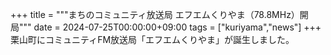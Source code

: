 +++
title = """まちのコミュニティ放送局 エフエムくりやま（78.8MHz）開局"""
date = 2024-07-25T00:00:00+09:00
tags = ["kuriyama","news"]
+++
栗山町にコミュニティFM放送局「エフエムくりやま」が誕生しました。
